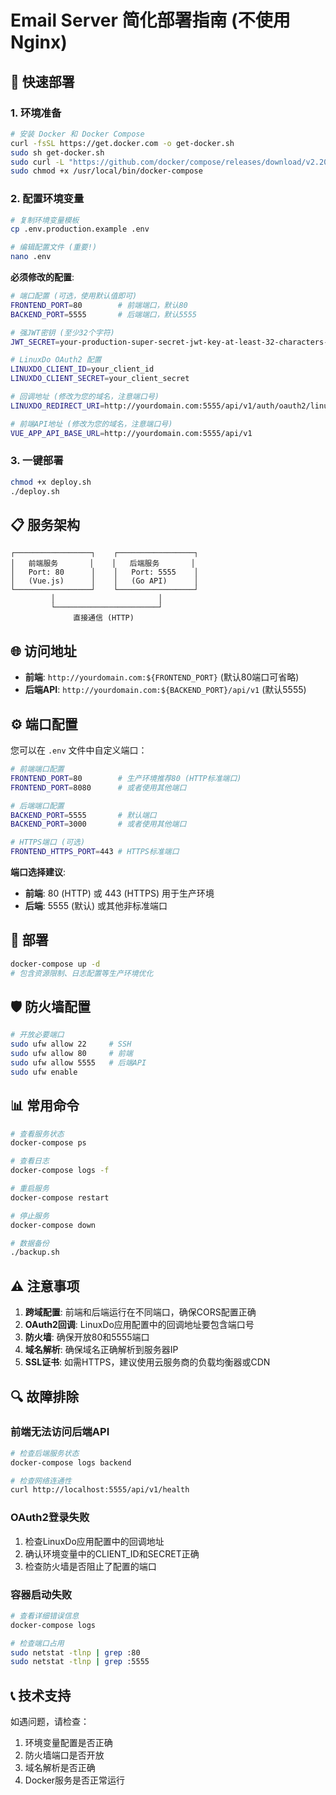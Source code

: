 # Email Server 简化部署指南 (不使用Nginx)

## 🚀 快速部署

### 1. 环境准备
```bash
# 安装 Docker 和 Docker Compose
curl -fsSL https://get.docker.com -o get-docker.sh
sudo sh get-docker.sh
sudo curl -L "https://github.com/docker/compose/releases/download/v2.20.0/docker-compose-$(uname -s)-$(uname -m)" -o /usr/local/bin/docker-compose
sudo chmod +x /usr/local/bin/docker-compose
```

### 2. 配置环境变量
```bash
# 复制环境变量模板
cp .env.production.example .env

# 编辑配置文件 (重要!)
nano .env
```

**必须修改的配置**:
```bash
# 端口配置 (可选，使用默认值即可)
FRONTEND_PORT=80        # 前端端口，默认80
BACKEND_PORT=5555       # 后端端口，默认5555

# 强JWT密钥 (至少32个字符)
JWT_SECRET=your-production-super-secret-jwt-key-at-least-32-characters-long

# LinuxDo OAuth2 配置
LINUXDO_CLIENT_ID=your_client_id
LINUXDO_CLIENT_SECRET=your_client_secret

# 回调地址 (修改为您的域名，注意端口号)
LINUXDO_REDIRECT_URI=http://yourdomain.com:5555/api/v1/auth/oauth2/linuxdo/callback

# 前端API地址 (修改为您的域名，注意端口号)
VUE_APP_API_BASE_URL=http://yourdomain.com:5555/api/v1
```

### 3. 一键部署
```bash
chmod +x deploy.sh
./deploy.sh
```

## 📋 服务架构

```
┌─────────────────┐    ┌─────────────────┐
│   前端服务       │    │   后端服务       │
│   Port: 80      │    │   Port: 5555    │
│   (Vue.js)      │    │   (Go API)      │
└─────────────────┘    └─────────────────┘
         │                       │
         └───────────────────────┘
              直接通信 (HTTP)
```

## 🌐 访问地址

- **前端**: `http://yourdomain.com:${FRONTEND_PORT}` (默认80端口可省略)
- **后端API**: `http://yourdomain.com:${BACKEND_PORT}/api/v1` (默认5555)

## ⚙️ 端口配置

您可以在 `.env` 文件中自定义端口：

```bash
# 前端端口配置
FRONTEND_PORT=80        # 生产环境推荐80 (HTTP标准端口)
FRONTEND_PORT=8080      # 或者使用其他端口

# 后端端口配置
BACKEND_PORT=5555       # 默认端口
BACKEND_PORT=3000       # 或者使用其他端口

# HTTPS端口 (可选)
FRONTEND_HTTPS_PORT=443 # HTTPS标准端口
```

**端口选择建议**:
- **前端**: 80 (HTTP) 或 443 (HTTPS) 用于生产环境
- **后端**: 5555 (默认) 或其他非标准端口

## 🔧 部署

```bash
docker-compose up -d
# 包含资源限制、日志配置等生产环境优化
```

## 🛡️ 防火墙配置

```bash
# 开放必要端口
sudo ufw allow 22     # SSH
sudo ufw allow 80     # 前端
sudo ufw allow 5555   # 后端API
sudo ufw enable
```

## 📊 常用命令

```bash
# 查看服务状态
docker-compose ps

# 查看日志
docker-compose logs -f

# 重启服务
docker-compose restart

# 停止服务
docker-compose down

# 数据备份
./backup.sh
```

## ⚠️ 注意事项

1. **跨域配置**: 前端和后端运行在不同端口，确保CORS配置正确
2. **OAuth2回调**: LinuxDo应用配置中的回调地址要包含端口号
3. **防火墙**: 确保开放80和5555端口
4. **域名解析**: 确保域名正确解析到服务器IP
5. **SSL证书**: 如需HTTPS，建议使用云服务商的负载均衡器或CDN

## 🔍 故障排除

### 前端无法访问后端API
```bash
# 检查后端服务状态
docker-compose logs backend

# 检查网络连通性
curl http://localhost:5555/api/v1/health
```

### OAuth2登录失败
1. 检查LinuxDo应用配置中的回调地址
2. 确认环境变量中的CLIENT_ID和SECRET正确
3. 检查防火墙是否阻止了配置的端口

### 容器启动失败
```bash
# 查看详细错误信息
docker-compose logs

# 检查端口占用
sudo netstat -tlnp | grep :80
sudo netstat -tlnp | grep :5555
```

## 📞 技术支持

如遇问题，请检查：
1. 环境变量配置是否正确
2. 防火墙端口是否开放
3. 域名解析是否正确
4. Docker服务是否正常运行
